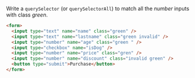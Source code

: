 Write a `querySelector` (or `querySelectorAll`) to match all the _number_ inputs with class _green_.

```html
<form>
  <input type="text" name="name" class="green" />
  <input type="text" name="lastname" class="green invalid" />
  <input type="number" name="age" class="green " />
  <input type="checkbox" name="isDog" />
  <input type="number" name="price" class="gren" />
  <input type="number" name="discount" class="invalid green" />
  <button type="submit">Purchase</button>
</form>
```
